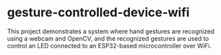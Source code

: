 # gesture-controlled-device-wifi
This project demonstrates a system where hand gestures are recognized using a webcam and OpenCV, and the recognized gestures are used to control an LED connected to an ESP32-based microcontroller over WiFi.
